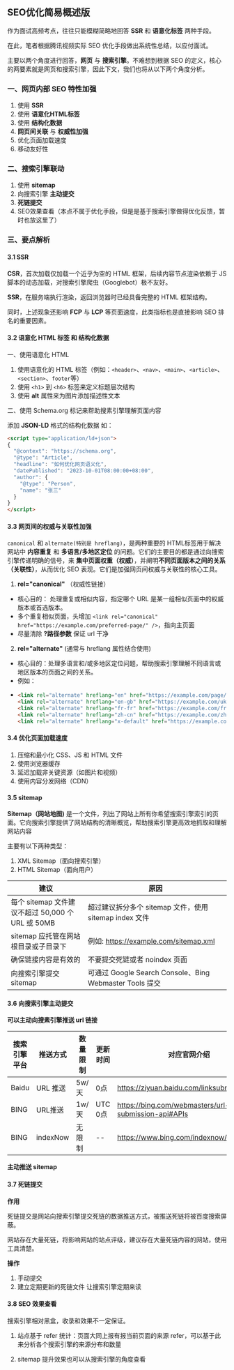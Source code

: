 ## SEO优化简易概述版

作为面试高频考点，往往只能模糊简略地回答 **SSR** 和 **语意化标签** 两种手段。

在此，笔者根据腾讯视频实际 SEO 优化手段做出系统性总结，以应付面试。

主要以两个角度进行回答，**网页** 与 **搜索引擎**。不难想到根据 SEO 的定义，核心的两要素就是网页和搜索引擎，因此下文，我们也将从以下两个角度分析。

### 一、网页内部 SEO 特性加强

1. 使用 **SSR**
2. 使用 **语意化HTML标签**
3. 使用 **结构化数据**
4. **网页间关联** 与 **权威性加强**
5. 优化页面加载速度
6. 移动友好性

### 二、搜索引擎联动

1. 使用 **sitemap**
2. 向搜索引擎 **主动提交**
3. **死链提交**
4. SEO效果查看（本点不属于优化手段，但是是基于搜索引擎做得优化反馈，暂时也放这里了）

### 三、要点解析

#### 3.1 SSR

**CSR**，首次加载仅加载一个近乎为空的 HTML 框架，后续内容节点渲染依赖于 JS 脚本的动态加载，对搜索引擎爬虫（Googlebot）极不友好。

**SSR**，在服务端执行渲染，返回浏览器时已经具备完整的 HTML 框架结构。

同时，上述现象还影响 **FCP** 与 **LCP** 等页面速度，此类指标也是直接影响 SEO 排名的重要因素。

#### 3.2 语意化 HTML 标签 和 结构化数据

一、使用语意化 HTML

1. 使用语意化的 HTML 标签（例如：`<header>`、`<nav>`、`<main>`、`<article>`、`<section>`、`footer`等）
2. 使用 `<h1>` 到 `<h6>` 标签来定义标题层次结构
3. 使用 **alt** 属性来为图片添加描述性文本

二、使用 Schema.org 标记来帮助搜素引擎理解页面内容

添加 **JSON-LD** 格式的结构化数据
如：
```html
<script type="application/ld+json">
{
  "@context": "https://schema.org",
  "@type": "Article",
  "headline": "如何优化网页语义化",
  "datePublished": "2023-10-01T08:00:00+08:00",
  "author": {
    "@type": "Person",
    "name": "张三"
  }
}
</script>
```

#### 3.3 网页间的权威与关联性加强

`canonical` 和 `alternate(特别是 hreflang)`，是两种重要的 HTML标签用于解决网站中 **内容重复** 和 **多语言/多地区定位** 的问题。它们的主要目的都是通过向搜索引擎传递明确的信号，来 **集中页面权重（权威）**，并阐明**不同页面版本之间的关系（关联性）**，从而优化 SEO 表现。它们是加强网页间权威与关联性的核心工具。

1. **rel="canonical"** （权威性链接）
- 核心目的：​​ ​处理重复或相似内容，指定哪个 URL 是某一组相似页面中的权威版本或首选版本。
- 多个重复相似页面，头增加 `<link rel="canonical" href="https://example.com/preferred-page/" />`，指向主页面
- 尽量清除 **?路径参数** 保证 url 干净

2. **rel="alternate"** (通常与 hreflang 属性结合使用)
- ​核心目的：​​ ​处理多语言和/或多地区定位问题，帮助搜索引擎理解不同语言或地区版本的页面之间的关系。
- 例如：
- ```html
  <link rel="alternate" hreflang="en" href="https://example.com/page/" />
  <link rel="alternate" hreflang="en-gb" href="https://example.com/uk/page/" />
  <link rel="alternate" hreflang="fr-fr" href="https://example.com/fr/page/" />
  <link rel="alternate" hreflang="zh-cn" href="https://example.com/zh-cn/page/" />
  <link rel="alternate" hreflang="x-default" href="https://example.com/page/" />
  ```
#### 3.4 优化页面加载速度

1. 压缩和最小化 CSS、JS 和 HTML 文件
2. 使用浏览器缓存
3. 延迟加载非关键资源（如图片和视频）
4. 使用内容分发网络（CDN）

#### 3.5 sitemap

**Sitemap（网站地图)** 是一个文件，列出了网站上所有你希望搜索引擎索引的页面。它向搜索引擎提供了网站结构的清晰概览，帮助搜索引擎更高效地抓取和理解网站内容

主要有以下两种类型：
1. XML Sitemap（面向搜索引擎）
2. HTML Sitemap（面向用户）

|建议|原因|
|--|--|
|每个 sitemap 文件建议不超过 50,000 个 URL 或 50MB|超过建议拆分多个 sitemap 文件，使用 sitemap index 文件|
|sitemap 应托管在网站根目录或子目录下|例如: https://example.com/sitemap.xml|
|确保链接内容是有效的|不要提交死链或者 noindex 页面|
|向搜索引擎提交 sitemap| 可通过 Google Search Console、Bing Webmaster Tools 提交|

#### 3.6 向搜索引擎主动提交

**可以主动向搜素引擎推送 url 链接**

|搜索引擎平台|推送方式|数量限制|更新时间|对应官网介绍|
|--|--|--|--|--|
|Baidu|URL 推送|5w/天|0点|https://ziyuan.baidu.com/linksubmit/index|
|BING|URL推送|1w/天|UTC 0点|https://bing.com/webmasters/url-submission-api#APIs|
|BING|indexNow|无限制|--|https://www.bing.com/indexnow/getstarted|

**主动推送 sitemap**

#### 3.7 死链提交

**作用**

死链提交是网站向搜索引擎提交死链的数据推送方式，被推送死链将被百度搜索屏蔽。

网站存在大量死链，将影响网站的站点评级，建议存在大量死链内容的网站，使用工具清楚。

**操作**

1. 手动提交
2. 建立定期更新的死链文件 让搜索引擎定期来读

#### 3.8 SEO 效果查看

搜索引擎相对黑盒，收录和效果不一定保证。

1. 站点基于 refer 统计：页面大同上报有报当前页面的来源 refer，可以基于此来分析各个搜索引擎的来源分布和数量

2. sitemap 提升效果也可以从搜索引擎的角度查看

